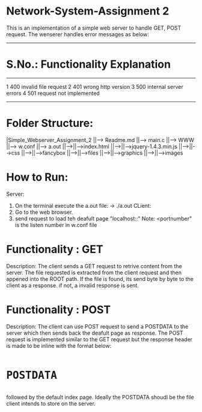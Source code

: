 # Network-System-Assignment 2
This is an implementation of a simple web server to handle GET, POST request.
The wenserer handles error messages as below:
____________________________________________________________________________
# S.No.:	Functionality 		Explanation 
____________________________________________________________________________

 1		400			invalid file request
 2		401			wrong http version 
 3		500			internal server errors
 4		501			request not implemented
____________________________________________________________________________

# Folder Structure: 
|Simple_Webserver_Assignment_2
||--> Readme.md
||--> main.c
||--> WWW
||--> w.conf
||--> a.out
||-->||-->index.html
||-->||-->jquery-1.4.3.min.js
||-->||-->css
||-->||-->fancybox
||-->||-->files
||-->||-->graphics
||-->||-->images


# How to Run:

Server: 
1) On the terminal execute the a.out file:
-> ./a.out
CLient:
1) Go to the web browser.
2) send request to load teh deafult page "localhost::<portnumber>"
Note: <portnumber" is the listen number in w.conf file


# Functionality : GET
Description: The client sends a GET request to retrive content from the server.
The file requested is extracted from the client request and then appened into the ROOT path. 
If the file is found, its send byte by byte to the client as a response. if not, a invalid response is sent.

# Functionality : POST
Description: The client can use POST request to send a POSTDATA to the server which then sends back the deafult page as response.
The POST request is implemented similar to the GET request but the response header is made to be inline with the format below:
<html><body><pre><h1>POSTDATA</h1></pre> followed by the default index page. Ideally the POSTDATA shoudl be the file client intends to store on the server.

